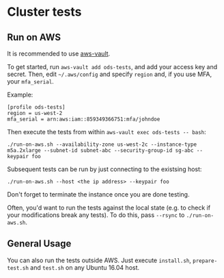 # Cluster tests

## Run on AWS
It is recommended to use [aws-vault](https://github.com/99designs/aws-vault).

To get started, run `aws-vault add ods-tests`, and add your access key and secret. Then, edit
`~/.aws/config` and specify `region` and, if you use MFA, your `mfa_serial`.

Example:

```
[profile ods-tests]
region = us-west-2
mfa_serial = arn:aws:iam::859349366751:mfa/johndoe
```

Then execute the tests from within `aws-vault exec ods-tests -- bash`:

```
./run-on-aws.sh --availability-zone us-west-2c --instance-type m5a.2xlarge --subnet-id subnet-abc --security-group-id sg-abc --keypair foo
```

Subsequent tests can be run by just connecting to the existsing host:
```
./run-on-aws.sh --host <the ip address> --keypair foo
```

Don't forget to terminate the instance once you are done testing.

Often, you'd want to run the tests against the local state (e.g. to check if
your modifications break any tests). To do this, pass `--rsync` to
`./run-on-aws.sh`.

## General Usage

You can also run the tests outside AWS. Just execute `install.sh`,
`prepare-test.sh` and `test.sh` on any Ubuntu 16.04 host.
